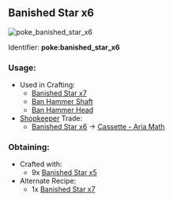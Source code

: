 ## Banished Star x6
![poke_banished_star_x6](https://github.com/ItsMePok/PFE/assets/136857747/15a02353-f6d6-4420-8d56-9194e332a770)

Identifier: **poke:banished_star_x6**

### Usage:
* Used in Crafting:
  * [Banished Star x7](https://github.com/ItsMePok/PFE/wiki/Banished-Star-x7)
  * [Ban Hammer Shaft](https://github.com/ItsMePok/PFE/wiki/Ban-Hammer-Shaft)
  * [Ban Hammer Head](https://github.com/ItsMePok/PFE/wiki/Ban-Hammer-Head)
* [Shopkeeper](https://github.com/ItsMePok/PFE/wiki/Shopkeeper) Trade:
  * [Banished Star x6](https://github.com/ItsMePok/PFE/wiki/Banished-Star-x6) -> [Cassette - Aria Math](https://github.com/ItsMePok/PFE/wiki/Cassette-AriaMath)

### Obtaining:
* Crafted with:
  * 9x [Banished Star x5](https://github.com/ItsMePok/PFE/wiki/Banished-Star-x5)
* Alternate Recipe:
  * 1x [Banished Star x7](https://github.com/ItsMePok/PFE/wiki/Banished-Star-x7)
